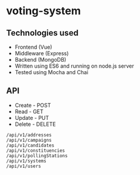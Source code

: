 # voting-system
## Technologies used
* Frontend (Vue)
* Middleware (Express)
* Backend (MongoDB)
* Written using ES6 and running on node.js server
* Tested using Mocha and Chai

## API
* Create - POST
* Read - GET
* Update - PUT
* Delete - DELETE
```
/api/v1/addresses
/api/v1/campaigns
/api/v1/candidates
/api/v1/constituencies
/api/v1/pollingStations
/api/v1/systems
/api/v1/users
```
